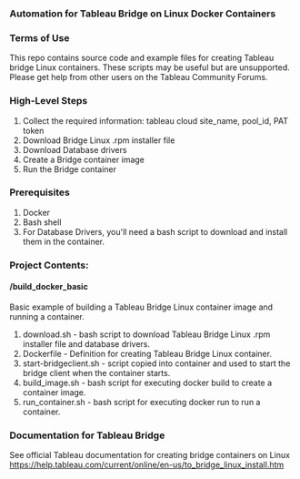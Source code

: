 
### Automation for Tableau Bridge on Linux Docker Containers

### Terms of Use
This repo contains source code and example files for creating Tableau bridge Linux containers.
These scripts may be useful but are unsupported. Please get help from other users on the Tableau Community Forums.


### High-Level Steps
1. Collect the required information: tableau cloud site_name, pool_id, PAT token
2. Download Bridge Linux .rpm installer file
3. Download Database drivers
4. Create a Bridge container image
5. Run the Bridge container


### Prerequisites
1. Docker
2. Bash shell
3. For Database Drivers, you'll need a bash script to download and install them in the container.


### Project Contents:
#### /build_docker_basic
Basic example of building a Tableau Bridge Linux container image and running a container.
1. download.sh - bash script to download Tableau Bridge Linux .rpm installer file and database drivers.
2. Dockerfile - Definition for creating Tableau Bridge Linux container.
3. start-bridgeclient.sh - script copied into container and used to start the bridge client when the container starts.
4. build_image.sh - bash script for executing docker build to create a container image.
5. run_container.sh - bash script for executing docker run to run a container.


### Documentation for Tableau Bridge
See official Tableau documentation for creating bridge containers on Linux
https://help.tableau.com/current/online/en-us/to_bridge_linux_install.htm

